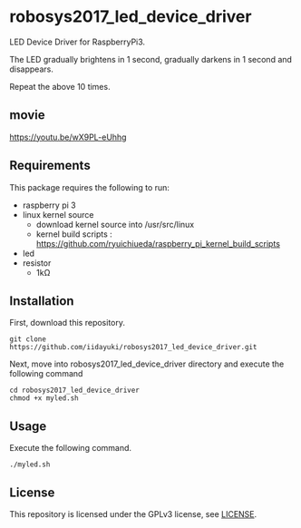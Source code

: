 # robosys2017_led_device_driver
LED Device Driver for RaspberryPi3.

The LED gradually brightens in 1 second, gradually darkens in 1 second and disappears.

Repeat the above 10 times.

## movie
https://youtu.be/wX9PL-eUhhg

## Requirements
This package requires the following to run:
* raspberry pi 3
* linux kernel source
  * download kernel source into /usr/src/linux
  * kernel build scripts : https://github.com/ryuichiueda/raspberry_pi_kernel_build_scripts
* led
* resistor
  * 1kΩ


## Installation
First, download this repository.

    git clone https://github.com/iidayuki/robosys2017_led_device_driver.git

Next, move into robosys2017_led_device_driver directory and  execute the following command

    cd robosys2017_led_device_driver
    chmod +x myled.sh

## Usage
Execute the following command.

    ./myled.sh

## License
This repository is licensed under the GPLv3 license, see [LICENSE](/LICENS).
